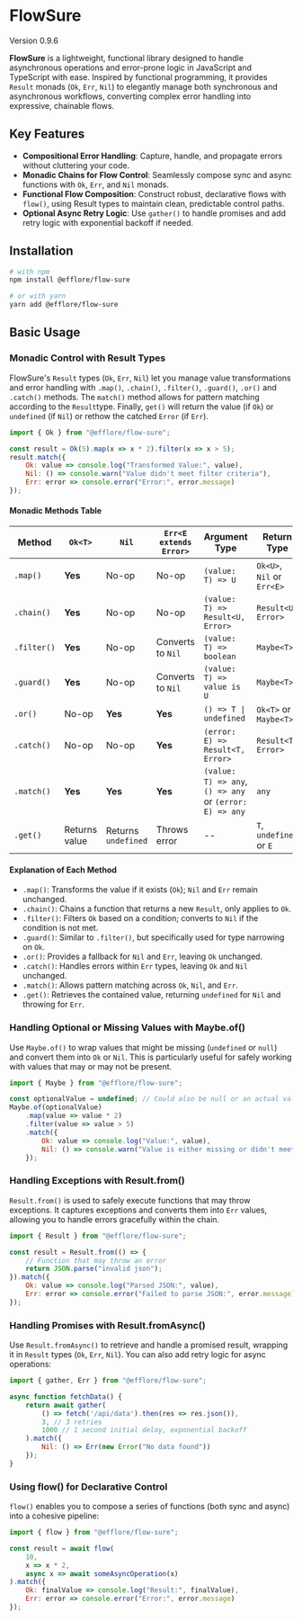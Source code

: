 # FlowSure

Version 0.9.6

**FlowSure** is a lightweight, functional library designed to handle asynchronous operations and error-prone logic in JavaScript and TypeScript with ease. Inspired by functional programming, it provides `Result` monads (`Ok`, `Err`, `Nil`) to elegantly manage both synchronous and asynchronous workflows, converting complex error handling into expressive, chainable flows.

## Key Features

* **Compositional Error Handling**: Capture, handle, and propagate errors without cluttering your code.
* **Monadic Chains for Flow Control**: Seamlessly compose sync and async functions with `Ok`, `Err`, and `Nil` monads.
* **Functional Flow Composition**: Construct robust, declarative flows with `flow()`, using Result types to maintain clean, predictable control paths.
* **Optional Async Retry Logic**: Use `gather()` to handle promises and add retry logic with exponential backoff if needed.

## Installation

```bash
# with npm
npm install @efflore/flow-sure

# or with yarn
yarn add @efflore/flow-sure
```

## Basic Usage

### Monadic Control with Result Types

FlowSure's `Result` types (`Ok`, `Err`, `Nil`) let you manage value transformations and error handling with `.map()`, `.chain()`, `.filter()`, `.guard()`, `.or()` and `.catch()` methods. The `match()` method allows for pattern matching according to the `Result`type. Finally, `get()` will return the value (if `Ok`) or `undefined` (if `Nil`) or rethow the catched `Error` (if `Err`).

```js
import { Ok } from "@efflore/flow-sure";

const result = Ok(5).map(x => x * 2).filter(x => x > 5);
result.match({
    Ok: value => console.log("Transformed Value:", value),
    Nil: () => console.warn("Value didn't meet filter criteria"),
    Err: error => console.error("Error:", error.message)
});
```

#### Monadic Methods Table

| Method      | `Ok<T>`       | `Nil`               | `Err<E extends Error>` | Argument Type                                           | Return Type                |
|-------------|---------------|---------------------|------------------------|---------------------------------------------------------|----------------------------|
| `.map()`    | **Yes**       | No-op               | No-op                  | `(value: T) => U`                                       | `Ok<U>`, `Nil` or `Err<E>` |
| `.chain()`  | **Yes**       | No-op               | No-op                  | `(value: T) => Result<U, Error>`                        | `Result<U, Error>`         |
| `.filter()` | **Yes**       | No-op               | Converts to `Nil`      | `(value: T) => boolean`                                 | `Maybe<T>`                 |
| `.guard()`  | **Yes**       | No-op               | Converts to `Nil`      | `(value: T) => value is U`                              | `Maybe<T>`                 |
| `.or()`     | No-op         | **Yes**             | **Yes**                | `() => T \| undefined`                                  | `Ok<T>` or `Maybe<T>`      |
| `.catch()`  | No-op         | No-op               | **Yes**                | `(error: E) => Result<T, Error>`                        | `Result<T, Error>`         |
| `.match()`  | **Yes**       | **Yes**             | **Yes**                | `(value: T) => any`, `() => any` or `(error: E) => any` | `any`                      |
| `.get()`    | Returns value | Returns `undefined` | Throws error           |  --                                                     | `T`, `undefined` or `E`    |

#### Explanation of Each Method

* `.map()`: Transforms the value if it exists (`Ok`); `Nil` and `Err` remain unchanged.
* `.chain()`: Chains a function that returns a new `Result`, only applies to `Ok`.
* `.filter()`: Filters `Ok` based on a condition; converts to `Nil` if the condition is not met.
* `.guard()`: Similar to `.filter()`, but specifically used for type narrowing on `Ok`.
* `.or()`: Provides a fallback for `Nil` and `Err`, leaving `Ok` unchanged.
* `.catch()`: Handles errors within `Err` types, leaving `Ok` and `Nil` unchanged.
* `.match()`: Allows pattern matching across `Ok`, `Nil`, and `Err`.
* `.get()`: Retrieves the contained value, returning `undefined` for `Nil` and throwing for `Err`.

### Handling Optional or Missing Values with Maybe.of()

Use `Maybe.of()` to wrap values that might be missing (`undefined` or `null`) and convert them into `Ok` or `Nil`. This is particularly useful for safely working with values that may or may not be present.

```js
import { Maybe } from "@efflore/flow-sure";

const optionalValue = undefined; // Could also be null or an actual value
Maybe.of(optionalValue)
    .map(value => value * 2)
    .filter(value => value > 5)
    .match({
        Ok: value => console.log("Value:", value),
        Nil: () => console.warn("Value is either missing or didn't meet criteria")
    });
```

### Handling Exceptions with Result.from()

`Result.from()` is used to safely execute functions that may throw exceptions. It captures exceptions and converts them into `Err` values, allowing you to handle errors gracefully within the chain.

```js
import { Result } from "@efflore/flow-sure";

const result = Result.from(() => {
    // Function that may throw an error
    return JSON.parse("invalid json");
}).match({
    Ok: value => console.log("Parsed JSON:", value),
    Err: error => console.error("Failed to parse JSON:", error.message)
});
```

### Handling Promises with Result.fromAsync()

Use `Result.fromAsync()` to retrieve and handle a promised result, wrapping it in `Result` types (`Ok`, `Err`, `Nil`). You can also add retry logic for async operations:

```js
import { gather, Err } from "@efflore/flow-sure";

async function fetchData() {
    return await gather(
        () => fetch('/api/data').then(res => res.json()),
        3, // 3 retries
        1000 // 1 second initial delay, exponential backoff
    ).match({
        Nil: () => Err(new Error("No data found"))
    });
}
```

### Using flow() for Declarative Control

`flow()` enables you to compose a series of functions (both sync and async) into a cohesive pipeline:

```js
import { flow } from "@efflore/flow-sure";

const result = await flow(
    10,
    x => x * 2,
    async x => await someAsyncOperation(x)
).match({
    Ok: finalValue => console.log("Result:", finalValue),
    Err: error => console.error("Error:", error.message)
});
```
